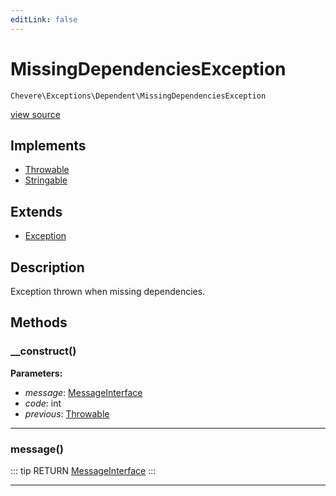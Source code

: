 ```yaml
---
editLink: false
---
```


# MissingDependenciesException

`Chevere\Exceptions\Dependent\MissingDependenciesException`

[view source](https://github.com/chevere/chevere/blob/master/src/Chevere/Exceptions/Dependent/MissingDependenciesException.php)

## Implements

- [Throwable](https://www.php.net/manual/class.throwable)
- [Stringable](https://www.php.net/manual/class.stringable)

## Extends

- [Exception](../Core/Exception.md)

## Description

Exception thrown when missing dependencies.

## Methods

### __construct()

**Parameters:**

- *message*: [MessageInterface](../../Interfaces/Message/MessageInterface.md)
- *code*: int
- *previous*: [Throwable](https://www.php.net/manual/class.throwable)

---

### message()

::: tip RETURN
[MessageInterface](../../Interfaces/Message/MessageInterface.md)
:::

---
